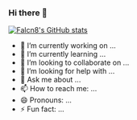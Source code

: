 ### Hi there 👋

[![Falcn8's GitHub stats](https://github-readme-stats.vercel.app/api?username=Falcn8)](https://github.com/Falcn8)

- 🔭 I’m currently working on ...
- 🌱 I’m currently learning ...
- 👯 I’m looking to collaborate on ...
- 🤔 I’m looking for help with ...
- 💬 Ask me about ...
- 📫 How to reach me: ...
- 😄 Pronouns: ...
- ⚡ Fun fact: ...

